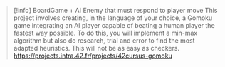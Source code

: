 > [!info] BoardGame + AI Enemy that must respond to player move
> This project involves creating, in the language of your choice, a Gomoku game integrating an AI player capable of beating a human player the fastest way possible. To do this, you will implement a min-max algorithm but also do research, trial and error to find the most adapted heuristics. This will not be as easy as checkers.
> https://projects.intra.42.fr/projects/42cursus-gomoku
